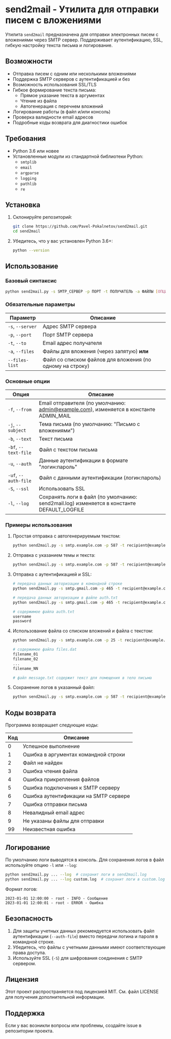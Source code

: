 # send2mail - Утилита для отправки писем с вложениями

Утилита `send2mail` предназначена для отправки электронных писем с вложениями через SMTP сервер. Поддерживает аутентификацию, SSL, гибкую настройку текста письма и логирование.

## Возможности

- Отправка писем с одним или несколькими вложениями
- Поддержка SMTP серверов с аутентификацией и без
- Возможность использования SSL/TLS
- Гибкое формирование текста письма:
  - Прямое указание текста в аргументах
  - Чтение из файла
  - Автогенерация с перечнем вложений
- Логирование работы (в файл и/или консоль)
- Проверка валидности email адресов
- Подробные коды возврата для диагностики ошибок

## Требования

- Python 3.6 или новее
- Установленные модули из стандартной библиотеки Python:
  - `smtplib`
  - `email`
  - `argparse`
  - `logging`
  - `pathlib`
  - `re`

## Установка

1. Склонируйте репозиторий:
   ```bash
   git clone https://github.com/Pavel-Pokalnetov/send2mail.git
   cd send2mail
   ```

2. Убедитесь, что у вас установлен Python 3.6+:
   ```bash
   python --version
   ```

## Использование

### Базовый синтаксис

```bash
python send2mail.py -s SMTP_СЕРВЕР -p ПОРТ -t ПОЛУЧАТЕЛЬ -a ФАЙЛЫ [ОПЦИИ]
```

### Обязательные параметры

| Параметр | Описание |
|----------|----------|
| `-s`, `--server` | Адрес SMTP сервера |
| `-p`, `--port` | Порт SMTP сервера |
| `-t`, `--to` | Email адрес получателя |
| `-a`, `--files` | Файлы для вложения (через запятую) **или** |
| `--files-list` | Файл со списком файлов для вложения (по одному на строку) |

### Основные опции

| Опция | Описание |
|-------|----------|
| `-f`, `--from` | Email отправителя (по умолчанию: admin@example.com), изменяется в константе ADMIN_MAIL |
| `-j`, `--subject` | Тема письма (по умолчанию: "Письмо с вложениями") |
| `-b`, `--text` | Текст письма |
| `-bf`, `--text-file` | Файл с текстом письма |
| `-u`, `--auth` | Данные аутентификации в формате "логин:пароль" |
| `-uf`, `--auth-file` | Файл с данными аутентификации (логин:пароль) |
| `-S`, `--ssl` | Использовать SSL |
| `-l`, `--log` | Сохранять логи в файл (по умолчанию: send2mail.log) изменяется в константе DEFAULT_LOGFILE |

### Примеры использования

1. Простая отправка с автогенерируемым текстом:
   ```bash
   python send2mail.py -s smtp.example.com -p 587 -t recipient@example.com -a file1.pdf,file2.jpg
   ```

2. Отправка с указанием темы и текста:
   ```bash
   python send2mail.py -s smtp.example.com -p 587 -t recipient@example.com -a document.docx -j "Ваши документы" -b "Привет! Отправляю запрошенные файлы."
   ```

3. Отправка с аутентификацией и SSL:
   ```bash
   # передача данных авторизации в командной строке
   python send2mail.py -s smtp.gmail.com -p 465 -t recipient@example.com -a report.pdf -u username:password -S

   # передача данных авторизации в файле auth.txt
   python send2mail.py -s smtp.gmail.com -p 465 -t recipient@example.com -a report.pdf -uf auth.txt -S

   # содержимое файла auth.txt
   username
   password
   ```

4. Использование файла со списком вложений и файла с текстом:
   ```bash
   python send2mail.py -s smtp.example.com -p 25 -t recipient@example.com --files-list files.dat --text-file message.txt 

   # содержимое файла files.dat
   filename_01
   filename_02
   ...
   filename_NN

   # файл message.txt содержит текст для помещения в тело письма

   ```

5. Сохранение логов в указанный файл:
   ```bash
   python send2mail.py -s smtp.example.com -p 587 -t recipient@example.com -a data.csv --log mylog.txt
   ```

## Коды возврата

Программа возвращает следующие коды:

| Код | Описание |
|-----|----------|
| 0 | Успешное выполнение |
| 1 | Ошибка в аргументах командной строки |
| 2 | Файл не найден |
| 3 | Ошибка чтения файла |
| 4 | Ошибка прикрепления файлов |
| 5 | Ошибка подключения к SMTP серверу |
| 6 | Ошибка аутентификации на SMTP сервере |
| 7 | Ошибка отправки письма |
| 8 | Невалидный email адрес |
| 9 | Не указаны файлы для отправки |
| 99 | Неизвестная ошибка |

## Логирование

По умолчанию логи выводятся в консоль. Для сохранения логов в файл используйте опцию `-l` или `--log`:

```bash
python send2mail.py ... --log  # сохранит логи в send2mail.log
python send2mail.py ... --log custom.log  # сохранит логи в custom.log
```

Формат логов:
```
2023-01-01 12:00:00 - root - INFO - Сообщение
2023-01-01 12:00:01 - root - ERROR - Ошибка
```

## Безопасность

1. Для защиты учетных данных рекомендуется использовать файл аутентификации (`--auth-file`) вместо передачи логина и пароля в командной строке.
2. Убедитесь, что файлы с учетными данными имеют соответствующие права доступа.
3. Используйте SSL (`-S`) для шифрования соединения с SMTP сервером.

## Лицензия

Этот проект распространяется под лицензией MIT. См. файл LICENSE для получения дополнительной информации.

## Поддержка

Если у вас возникли вопросы или проблемы, создайте issue в репозитории проекта.
